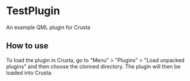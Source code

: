 # TestPlugin
An example QML plugin for Crusta

## How to use
To load the plugin in Crusta, go to "Menu" > "Plugins" > "Load unpacked plugins" and then choose the clonned directory. The plugin will then be loaded into Crusta.
